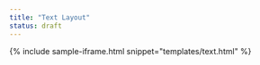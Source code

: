 ```yaml
---
title: "Text Layout"
status: draft
---
```


{% include sample-iframe.html snippet="templates/text.html" %}
